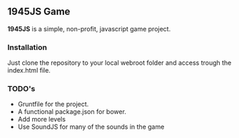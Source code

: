## 1945JS Game ##

**1945JS** is a simple, non-profit, javascript game project.

### Installation ###

Just clone the repository to your local webroot folder and access trough the index.html file.

### TODO's ###

- Gruntfile for the project.
- A functional package.json for bower.
- Add more levels
- Use SoundJS for many of the sounds in the game
